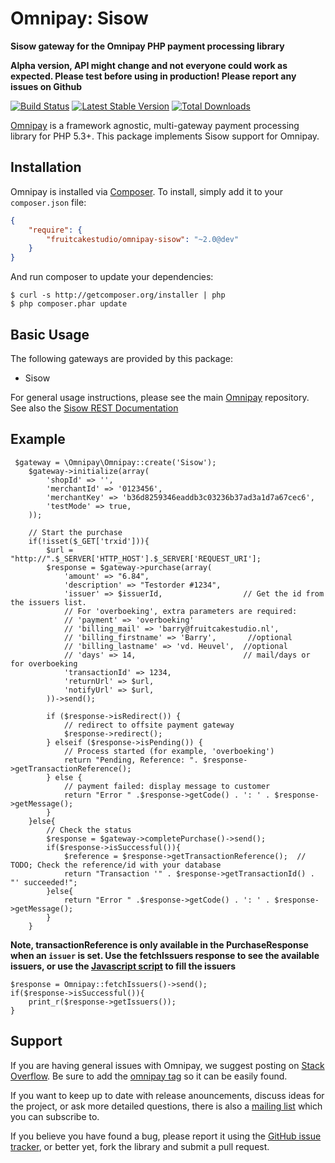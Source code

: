 # Omnipay: Sisow

**Sisow gateway for the Omnipay PHP payment processing library**

**Alpha version, API might change and not everyone could work as expected. Please test before using in production! Please report any issues on Github**

[![Build Status](https://travis-ci.org/fruitcakestudio/omnipay-sisow.png?branch=master)](https://travis-ci.org/fruitcakestudio/omnipay-sisow)
[![Latest Stable Version](https://poser.pugx.org/fruitcakestudio/omnipay-sisow/version.png)](https://packagist.org/packages/fruitcakestudio/omnipay-sisow)
[![Total Downloads](https://poser.pugx.org/fruitcakestudio/omnipay-sisow/d/total.png)](https://packagist.org/packages/fruitcakestudio/omnipay-sisow)

[Omnipay](https://github.com/omnipay/omnipay) is a framework agnostic, multi-gateway payment
processing library for PHP 5.3+. This package implements Sisow support for Omnipay.

## Installation

Omnipay is installed via [Composer](http://getcomposer.org/). To install, simply add it
to your `composer.json` file:

```json
{
    "require": {
        "fruitcakestudio/omnipay-sisow": "~2.0@dev"
    }
}
```

And run composer to update your dependencies:

    $ curl -s http://getcomposer.org/installer | php
    $ php composer.phar update

## Basic Usage

The following gateways are provided by this package:

* Sisow

For general usage instructions, please see the main [Omnipay](https://github.com/omnipay/omnipay)
repository. See also the [Sisow REST Documentation](http://www.sisow.nl/downloads/REST321.pdf)

## Example

     $gateway = \Omnipay\Omnipay::create('Sisow');
        $gateway->initialize(array(
            'shopId' => '',
            'merchantId' => '0123456',
            'merchantKey' => 'b36d8259346eaddb3c03236b37ad3a1d7a67cec6',
            'testMode' => true,
        ));

        // Start the purchase
        if(!isset($_GET['trxid'])){
            $url = "http://".$_SERVER['HTTP_HOST'].$_SERVER['REQUEST_URI'];
            $response = $gateway->purchase(array(
                'amount' => "6.84",
                'description' => "Testorder #1234",
                'issuer' => $issuerId,                  // Get the id from the issuers list.
                // For 'overboeking', extra parameters are required:
                // 'payment' => 'overboeking'           
                // 'billing_mail' => 'barry@fruitcakestudio.nl',
                // 'billing_firstname' => 'Barry',       //optional
                // 'billing_lastname' => 'vd. Heuvel',  //optional
                // 'days' => 14,                        // mail/days or for overboeking
                'transactionId' => 1234,
                'returnUrl' => $url,
                'notifyUrl' => $url,
            ))->send();

            if ($response->isRedirect()) {
                // redirect to offsite payment gateway
                $response->redirect();
            } elseif ($response->isPending()) {
                // Process started (for example, 'overboeking')
                return "Pending, Reference: ". $response->getTransactionReference();
            } else {
                // payment failed: display message to customer
                return "Error " .$response->getCode() . ': ' . $response->getMessage();
            }
        }else{
            // Check the status
            $response = $gateway->completePurchase()->send();
            if($response->isSuccessful()){
                $reference = $response->getTransactionReference();  // TODO; Check the reference/id with your database
                return "Transaction '" . $response->getTransactionId() . "' succeeded!";
            }else{
                return "Error " .$response->getCode() . ': ' . $response->getMessage();
            }
        }
        
**Note, transactionReference is only available in the PurchaseResponse when an `issuer` is set. Use the fetchIssuers response to see the available issuers, or use the [Javascript script](https://www.sisow.nl/Sisow/iDeal/issuers.js) to fill the issuers**

    $response = Omnipay::fetchIssuers()->send();
    if($response->isSuccessful()){
        print_r($response->getIssuers());
    }
        
## Support

If you are having general issues with Omnipay, we suggest posting on
[Stack Overflow](http://stackoverflow.com/). Be sure to add the
[omnipay tag](http://stackoverflow.com/questions/tagged/omnipay) so it can be easily found.

If you want to keep up to date with release anouncements, discuss ideas for the project,
or ask more detailed questions, there is also a [mailing list](https://groups.google.com/forum/#!forum/omnipay) which
you can subscribe to.

If you believe you have found a bug, please report it using the [GitHub issue tracker](https://github.com/fruitcakestudio/omnipay-sisow/issues),
or better yet, fork the library and submit a pull request.
